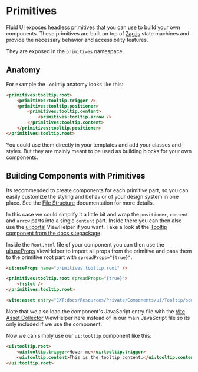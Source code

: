 # Primitives

Fluid UI exposes headless primitives that you can use to build your own components. These primitives are built on top of [Zag.js](https://zagjs.com/) state machines and provide the necessary behavior and accessibility features.

They are exposed in the `primitives` namespace.

## Anatomy

For example the `Tooltip` anatomy looks like this:

```html
<primitives:tooltip.root>
    <primitives:tooltip.trigger />
    <primitives:tooltip.positioner>
        <primitives:tooltip.content>
            <primitives:tooltip.arrow />
        </primitives:tooltip.content>
    </primitives:tooltip.positioner>
</primitives:tooltip.root>
```

You could use them directly in your templates and add your classes and styles. But they are mainly meant to be used as building blocks for your own components.

## Building Components with Primitives

Its recommended to create components for each primitive part, so you can easily customize the styling and behavior of your design system in one place. See the [File Structure](/docs/core-concepts/file-structure) documentation for more details.

In this case we could simplify it a little bit and wrap the `positioner`, `content` and `arrow` parts into a single `content` part. Inside there you can then also use the [ui:portal](/docs/viewhelpers/portal) ViewHelper if you want. Take a look at the [Tooltip component from the docs sitepackage](https://github.com/jramke/fluid-ui/tree/main/packages/docs/Resources/Private/Components/ui/Tooltip).

Inside the `Root.html` file of your component you can then use the [ui:useProps](/docs/viewhelpers/useprops) ViewHelper to import all props from the primitive and pass them to the primitive root part with `spreadProps="{true}"`.

```html
<ui:useProps name="primitives:tooltip.root" />

<primitives:tooltip.root spreadProps="{true}">
    <f:slot />
</primitives:tooltip.root>

<vite:asset entry="EXT:docs/Resources/Private/Components/ui/Tooltip/source/Tooltip.entry.ts" />
```

Note that we also load the component's JavaScript entry file with the [Vite Asset Collector](https://extensions.typo3.org/extension/vite_asset_collector) ViewHelper here instead of in our main JavaScript file so its only included if we use the component.

Now we can simply use our `ui:tooltip` component like this:

```html
<ui:tooltip.root>
    <ui:tooltip.trigger>Hover me</ui:tooltip.trigger>
    <ui:tooltip.content>This is the tooltip content.</ui:tooltip.content>
</ui:tooltip.root>
```
